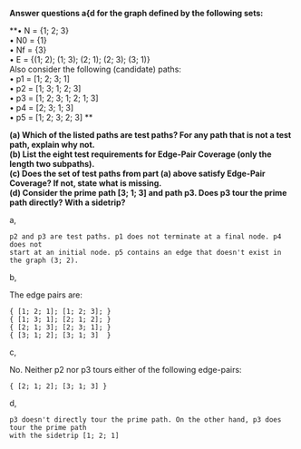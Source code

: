 **Answer questions a{d for the graph defined by the following sets:**

**• N = {1; 2; 3} <br>
• N0 = {1} <br>
• Nf = {3} <br>
• E = {(1; 2); (1; 3); (2; 1); (2; 3); (3; 1)} <br>
Also consider the following (candidate) paths:<br>
• p1 = [1; 2; 3; 1] <br>
• p2 = [1; 3; 1; 2; 3] <br>
• p3 = [1; 2; 3; 1; 2; 1; 3] <br>
• p4 = [2; 3; 1; 3] <br>
• p5 = [1; 2; 3; 2; 3] ** <br>

**(a) Which of the listed paths are test paths? For any path that is not a test path, explain
why not. <br>
(b) List the eight test requirements for Edge-Pair Coverage (only the length two subpaths).<br>
(c) Does the set of test paths from part (a) above satisfy Edge-Pair Coverage? If not, state
what is missing.<br>
(d) Consider the prime path [3; 1; 3] and path p3. Does p3 tour the prime path directly?
With a sidetrip?**

a, 
```
p2 and p3 are test paths. p1 does not terminate at a final node. p4 does not
start at an initial node. p5 contains an edge that doesn't exist in the graph (3; 2).
```

b,

The edge pairs are:
```
{ [1; 2; 1]; [1; 2; 3]; }
{ [1; 3; 1]; [2; 1; 2]; }
{ [2; 1; 3]; [2; 3; 1]; }
{ [3; 1; 2]; [3; 1; 3]  }
```
c,

No. Neither p2 nor p3 tours either of the following edge-pairs:
```
{ [2; 1; 2]; [3; 1; 3] }
```

d,
```
p3 doesn't directly tour the prime path. On the other hand, p3 does tour the prime path
with the sidetrip [1; 2; 1]



